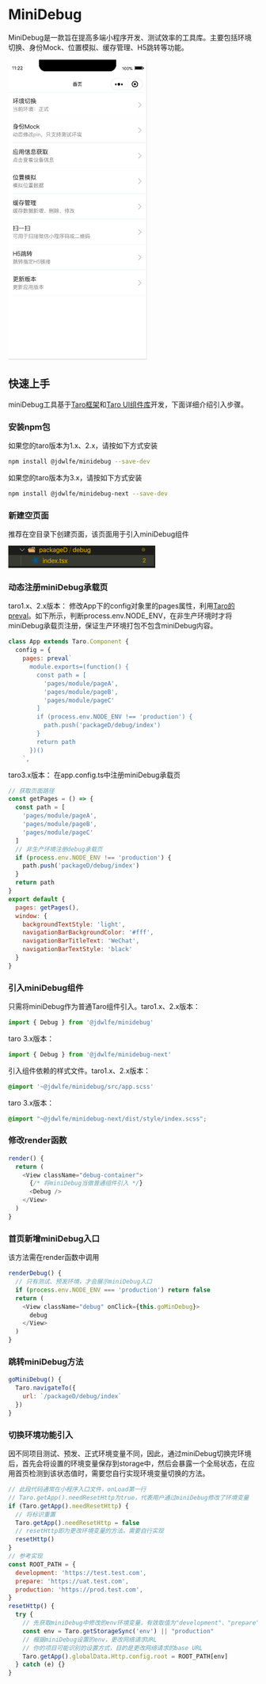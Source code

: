 
# MiniDebug

MiniDebug是一款旨在提高多端小程序开发、测试效率的工具库。主要包括环境切换、身份Mock、位置模拟、缓存管理、H5跳转等功能。

<img src="https://github.com/jeffreyzhang23/jeffreyzhang23.github.io/blob/master/images/home-debug.png" />

## 快速上手

miniDebug工具基于[Taro框架](https://taro.aotu.io/home/in.html)和[Taro UI组件库](https://taro-ui.aotu.io/#/)开发，下面详细介绍引入步骤。

### 安装npm包

如果您的taro版本为1.x、2.x，请按如下方式安装

```bash
npm install @jdwlfe/minidebug --save-dev
```

如果您的taro版本为3.x，请按如下方式安装

```bash
npm install @jdwlfe/minidebug-next --save-dev
```

### 新建空页面

推荐在空目录下创建页面，该页面用于引入miniDebug组件

![avatar](https://github.com/jeffreyzhang23/jeffreyzhang23.github.io/blob/master/images/package.png)

### 动态注册miniDebug承载页

taro1.x、2.x版本：
修改App下的config对象里的pages属性，利用[Taro的preval](http://taro-docs-in.jd.com/taro/docs/envs.html)。如下所示，判断process.env.NODE_ENV，在非生产环境时才将miniDebug承载页注册，保证生产环境打包不包含miniDebug内容。

```javascript
class App extends Taro.Component {
  config = {
    pages: preval`
      module.exports=(function() {
        const path = [
          'pages/module/pageA',
          'pages/module/pageB',
          'pages/module/pageC'
        ]
        if (process.env.NODE_ENV !== 'production') {
          path.push('packageD/debug/index') 
        }
        return path
      })()
    `,
```

taro3.x版本：
在app.config.ts中注册miniDebug承载页

```javascript
// 获取页面路径
const getPages = () => {
  const path = [
    'pages/module/pageA',
    'pages/module/pageB',
    'pages/module/pageC'
  ]
  // 非生产环境注册debug承载页
  if (process.env.NODE_ENV !== 'production') {
    path.push('packageD/debug/index')
  }
  return path
}
export default {
  pages: getPages(),
  window: {
    backgroundTextStyle: 'light',
    navigationBarBackgroundColor: '#fff',
    navigationBarTitleText: 'WeChat',
    navigationBarTextStyle: 'black'
  }
}
```

### 引入miniDebug组件

只需将miniDebug作为普通Taro组件引入。taro1.x、2.x版本：

```javascript
import { Debug } from '@jdwlfe/minidebug'
```
taro 3.x版本：

```javascript
import { Debug } from '@jdwlfe/minidebug-next'
```

引入组件依赖的样式文件。taro1.x、2.x版本：

```scss
@import '~@jdwlfe/minidebug/src/app.scss'
```

taro 3.x版本：

```scss
@import "~@jdwlfe/minidebug-next/dist/style/index.scss";
```

### 修改render函数

```javascript
render() {
  return (
    <View className="debug-container">
      {/* 将miniDebug当做普通组件引入 */}
      <Debug />
    </View>
  )
}
```

### 首页新增miniDebug入口

该方法需在render函数中调用

```javascript
renderDebug() {
  // 只有测试、预发环境，才会展示miniDebug入口
  if (process.env.NODE_ENV === 'production') return false
  return (
    <View className="debug" onClick={this.goMinDebug}>
      debug
    </View>
  )
}
```

### 跳转miniDebug方法

```javascript
goMiniDebug() {
  Taro.navigateTo({
    url: `/packageD/debug/index`
  })
}
```

### 切换环境功能引入

因不同项目测试、预发、正式环境变量不同，因此，通过miniDebug切换完环境后，首先会将设置的环境变量保存到storage中，然后会暴露一个全局状态，在应用首页检测到该状态值时，需要您自行实现环境变量切换的方法。

```javascript
// 此段代码通常在小程序入口文件，onLoad第一行
// Taro.getApp().needResetHttp为true，代表用户通过miniDebug修改了环境变量
if (Taro.getApp().needResetHttp) {
  // 将标识重置
  Taro.getApp().needResetHttp = false
  // resetHttp即为更改环境变量的方法，需要自行实现
  resetHttp()
}
// 参考实现
const ROOT_PATH = {
  development: 'https://test.test.com',
  prepare: 'https://uat.test.com',
  production: 'https://prod.test.com',
}
resetHttp() {
  try {
    // 先获取miniDebug中修改的env环境变量，有效取值为"development"、"prepare"、"production"
    const env = Taro.getStorageSync('env') || "production"
    // 根据miniDebug设置的env，更改网络请求URL
    // 你的项目可能识别的设置方式，目的是更改网络请求的base URL
    Taro.getApp().globalData.Http.config.root = ROOT_PATH[env]
  } catch (e) {}
}
```
